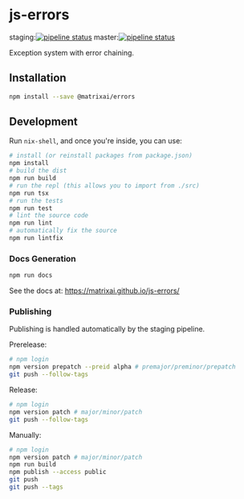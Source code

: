 # js-errors

staging:[![pipeline status](https://gitlab.com/MatrixAI/open-source/js-errors/badges/staging/pipeline.svg)](https://gitlab.com/MatrixAI/open-source/js-errors/commits/staging)
master:[![pipeline status](https://gitlab.com/MatrixAI/open-source/js-errors/badges/master/pipeline.svg)](https://gitlab.com/MatrixAI/open-source/js-errors/commits/master)

Exception system with error chaining.

## Installation

```sh
npm install --save @matrixai/errors
```

## Development

Run `nix-shell`, and once you're inside, you can use:

```sh
# install (or reinstall packages from package.json)
npm install
# build the dist
npm run build
# run the repl (this allows you to import from ./src)
npm run tsx
# run the tests
npm run test
# lint the source code
npm run lint
# automatically fix the source
npm run lintfix
```

### Docs Generation

```sh
npm run docs
```

See the docs at: https://matrixai.github.io/js-errors/

### Publishing

Publishing is handled automatically by the staging pipeline.

Prerelease:

```sh
# npm login
npm version prepatch --preid alpha # premajor/preminor/prepatch
git push --follow-tags
```

Release:

```sh
# npm login
npm version patch # major/minor/patch
git push --follow-tags
```

Manually:

```sh
# npm login
npm version patch # major/minor/patch
npm run build
npm publish --access public
git push
git push --tags
```
